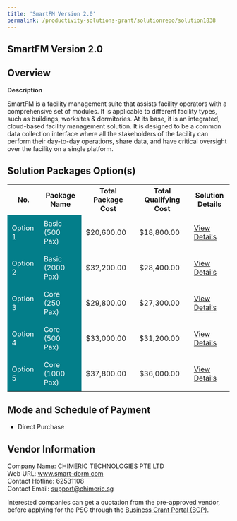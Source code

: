 ```yaml
---
title: 'SmartFM Version 2.0'
permalink: /productivity-solutions-grant/solutionrepo/solution1838
---
```


## SmartFM Version 2.0

## Overview

**Description**

SmartFM is a facility management suite that assists facility operators with a comprehensive set of modules. It is applicable to different facility types, such as buildings, worksites & dormitories. At its base, it is an integrated, cloud-based facility management solution. It is designed to be a common data collection interface where all the stakeholders of the facility can perform their day-to-day operations, share data, and have critical oversight over the facility on a single platform.

## Solution Packages Option(s)

<table>
<tr>
<th><b>No.</b></th>
<th><b>Package Name</b></th>
<th><b>Total Package Cost</b></th>
<th><b>Total Qualifying Cost</b></th>
<th><b>Solution Details</b></th>
</tr>
<tr>
<td style='padding: 10px; background-color: #037E8A; color: #FFFFFF;'>Option 1</td>
<td style='padding: 10px; background-color: #037E8A; color: #FFFFFF;'>Basic (500 Pax)</td>
<td style='padding: 10px;'>$20,600.00</td>
<td style='padding: 10px;'>$18,800.00</td>
<td style='padding: 10px;'><a href='https://www.gobusiness.gov.sg/images/psg/CHIMERIC_SmartFM_Desensitised_Annex3_Part1.pdf ' target='_blank'>View Details</a></td>
</tr>
<tr>
<td style='padding: 10px; background-color: #037E8A; color: #FFFFFF;'>Option 2</td>
<td style='padding: 10px; background-color: #037E8A; color: #FFFFFF;'>Basic (2000 Pax)</td>
<td style='padding: 10px;'>$32,200.00</td>
<td style='padding: 10px;'>$28,400.00</td>
<td style='padding: 10px;'><a href='https://www.gobusiness.gov.sg/images/psg/CHIMERIC_SmartFM_Desensitised_Annex3_Part2.pdf ' target='_blank'>View Details</a></td>
</tr>
<tr>
<td style='padding: 10px; background-color: #037E8A; color: #FFFFFF;'>Option 3</td>
<td style='padding: 10px; background-color: #037E8A; color: #FFFFFF;'>Core (250 Pax)</td>
<td style='padding: 10px;'>$29,800.00</td>
<td style='padding: 10px;'>$27,300.00</td>
<td style='padding: 10px;'><a href='https://www.gobusiness.gov.sg/images/psg/CHIMERIC_SmartFM_Desensitised_Annex3_Part3.pdf ' target='_blank'>View Details</a></td>
</tr>
<tr>
<td style='padding: 10px; background-color: #037E8A; color: #FFFFFF;'>Option 4</td>
<td style='padding: 10px; background-color: #037E8A; color: #FFFFFF;'>Core (500 Pax)</td>
<td style='padding: 10px;'>$33,000.00</td>
<td style='padding: 10px;'>$31,200.00</td>
<td style='padding: 10px;'><a href='https://www.gobusiness.gov.sg/images/psg/CHIMERIC_SmartFM_Desensitised_Annex3_Part4.pdf ' target='_blank'>View Details</a></td>
</tr>
<tr>
<td style='padding: 10px; background-color: #037E8A; color: #FFFFFF;'>Option 5</td>
<td style='padding: 10px; background-color: #037E8A; color: #FFFFFF;'>Core (1000 Pax)</td>
<td style='padding: 10px;'>$37,800.00</td>
<td style='padding: 10px;'>$36,000.00</td>
<td style='padding: 10px;'><a href='https://www.gobusiness.gov.sg/images/psg/CHIMERIC_SmartFM_Desensitised_Annex3_Part5.pdf ' target='_blank'>View Details</a></td>
</tr>
</table>

## Mode and Schedule of Payment

 - Direct Purchase

## Vendor Information

 Company Name: CHIMERIC TECHNOLOGIES PTE LTD<br>Web URL: www.smart-dorm.com <br>Contact Hotline: 62531108 <br>Contact Email: support@chimeric.sg <br>

Interested companies can get a quotation from the pre-approved vendor, before applying for the PSG through the <a href='https://www.businessgrants.gov.sg/' target='_blank' rel='noopener'>Business Grant Portal (BGP)</a>.

<script src="/jquery/resize-tables.js"></script>
